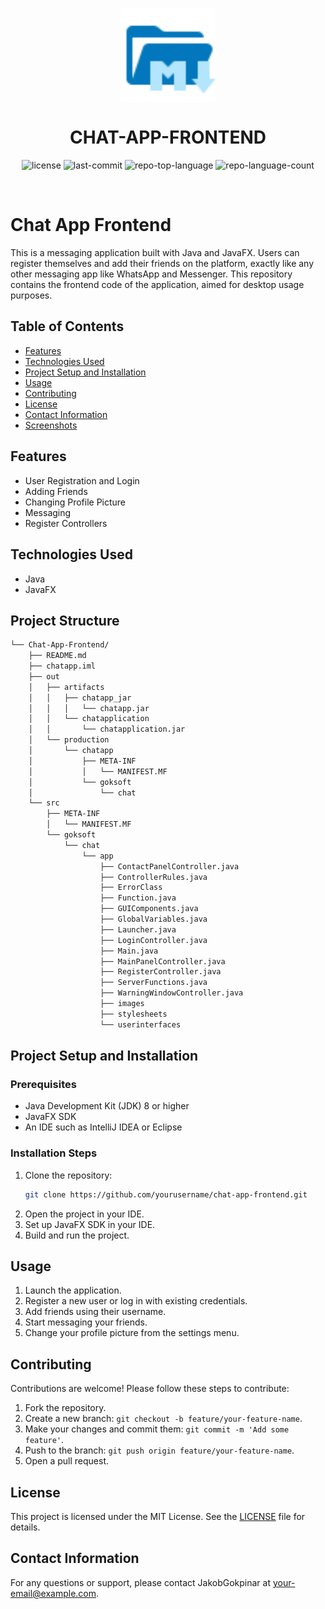 <p align="center">
    <img src="https://raw.githubusercontent.com/PKief/vscode-material-icon-theme/ec559a9f6bfd399b82bb44393651661b08aaf7ba/icons/folder-markdown-open.svg" align="center" width="30%">
</p>
<p align="center"><h1 align="center">CHAT-APP-FRONTEND</h1></p>
<p align="center">
	<img src="https://img.shields.io/github/license/JakobGokpinar/Chat-App-Frontend?style=default&logo=opensourceinitiative&logoColor=white&color=0080ff" alt="license">
	<img src="https://img.shields.io/github/last-commit/JakobGokpinar/Chat-App-Frontend?style=default&logo=git&logoColor=white&color=0080ff" alt="last-commit">
	<img src="https://img.shields.io/github/languages/top/JakobGokpinar/Chat-App-Frontend?style=default&color=0080ff" alt="repo-top-language">
	<img src="https://img.shields.io/github/languages/count/JakobGokpinar/Chat-App-Frontend?style=default&color=0080ff" alt="repo-language-count">
</p>
<br>

# Chat App Frontend

This is a messaging application built with Java and JavaFX. Users can register themselves and add their friends on the platform, exactly like any other messaging app like WhatsApp and Messenger. This repository contains the frontend code of the application, aimed for desktop usage purposes.

## Table of Contents
- [Features](#features)
- [Technologies Used](#technologies-used)
- [Project Setup and Installation](#project-setup-and-installation)
- [Usage](#usage)
- [Contributing](#contributing)
- [License](#license)
- [Contact Information](#contact-information)
- [Screenshots](#screenshots)

## Features
- User Registration and Login
- Adding Friends
- Changing Profile Picture
- Messaging
- Register Controllers

## Technologies Used
- Java
- JavaFX

## Project Structure
```sh
└── Chat-App-Frontend/
    ├── README.md
    ├── chatapp.iml
    ├── out
    │   ├── artifacts
    │   │   ├── chatapp_jar
    │   │   │   └── chatapp.jar
    │   │   └── chatapplication
    │   │       └── chatapplication.jar
    │   └── production
    │       └── chatapp
    │           ├── META-INF
    │           │   └── MANIFEST.MF
    │           └── goksoft
    │               └── chat
    └── src
        ├── META-INF
        │   └── MANIFEST.MF
        └── goksoft
            └── chat
                └── app
                    ├── ContactPanelController.java
                    ├── ControllerRules.java
                    ├── ErrorClass
                    ├── Function.java
                    ├── GUIComponents.java
                    ├── GlobalVariables.java
                    ├── Launcher.java
                    ├── LoginController.java
                    ├── Main.java
                    ├── MainPanelController.java
                    ├── RegisterController.java
                    ├── ServerFunctions.java
                    ├── WarningWindowController.java
                    ├── images
                    ├── stylesheets
                    └── userinterfaces
```

## Project Setup and Installation

### Prerequisites
- Java Development Kit (JDK) 8 or higher
- JavaFX SDK
- An IDE such as IntelliJ IDEA or Eclipse

### Installation Steps
1. Clone the repository:
    ```bash
    git clone https://github.com/yourusername/chat-app-frontend.git
    ```
2. Open the project in your IDE.
3. Set up JavaFX SDK in your IDE.
4. Build and run the project.

## Usage
1. Launch the application.
2. Register a new user or log in with existing credentials.
3. Add friends using their username.
4. Start messaging your friends.
5. Change your profile picture from the settings menu.

## Contributing
Contributions are welcome! Please follow these steps to contribute:
1. Fork the repository.
2. Create a new branch: `git checkout -b feature/your-feature-name`.
3. Make your changes and commit them: `git commit -m 'Add some feature'`.
4. Push to the branch: `git push origin feature/your-feature-name`.
5. Open a pull request.

## License
This project is licensed under the MIT License. See the [LICENSE](LICENSE) file for details.

## Contact Information
For any questions or support, please contact JakobGokpinar at [your-email@example.com](mailto:your-email@example.com).
